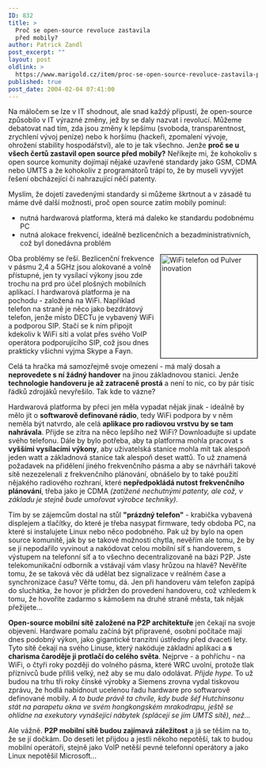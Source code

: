 ```yaml
---
ID: 832
title: >
  Proč se open-source revoluce zastavila
  před mobily?
author: Patrick Zandl
post_excerpt: ""
layout: post
oldlink: >
  https://www.marigold.cz/item/proc-se-open-source-revoluce-zastavila-pred-mobily
published: true
post_date: 2004-02-04 07:41:00
---
```

<p>
Na máločem se lze v IT shodnout, ale snad každý připustí, že open-source způsobilo v IT výrazné změny, jež by se daly nazvat i revolucí. Můžeme debatovat nad tím, zda jsou změny k lepšímu (svoboda, transparentnost, zrychlení vývoj&#160;peníze) nebo k horšímu (hackeři, zpomalení vývoje, ohrožení stability hospodářství), ale to je tak všechno. Jenže <STRONG>proč se u všech čertů zastavil open source před mobily?</STRONG> Neříkejte mi, že kohokoliv s open source komunity dojímají nějaké uzavřené standardy jako GSM, CDMA nebo UMTS a že kohokoliv z programátorů trápí to, že by museli vyvýjet řešení obcházející či nahrazující něčí patenty. </p>

<p>
Myslím, že dojetí zavedenými standardy si můžeme škrtnout a v zásadě tu máme dvě další možnosti, proč open source zatím mobily pominul:</p>

<UL>
<LI>nutná hardwarová platforma, která má daleko ke standardu podobnému PC</LI>
<LI>nutná alokace frekvencí, ideálně bezlicenčních a bezadministrativních, což byl donedávna problém</LI></UL>
<p>
<IMG height=209 alt="WiFi telefon od Pulver inovation" src="/wp-content/uploads/wifitelefon.jpg" width=195 align=right border=1>Oba problémy se řeší. Bezlicenční frekvence v pásmu 2,4 a 5GHz jsou alokované a volně přístupné, jen ty vysílací výkony jsou zde trochu na prd pro účel plošných mobilních aplikací. I hardwarová platforma je na pochodu - založená na WiFi. Například telefon na straně je něco jako bezdrátový telefon, jenže místo DECTu je vybavený WiFi a podporou SIP. Stačí se k ním připojit kdekoliv k WiFi síti a volat přes svého VoIP operátora podporujícího SIP, což jsou dnes prakticky všichni vyjma Skype a Fayn.</p>

<p>
Celá ta hračka má samozřejmě svoje omezení - má malý dosah a <STRONG>neprovedete s ní žádný handover</STRONG> na jinou základnovou stanici. Jenže <STRONG>technologie handoveru je až zatraceně prostá</STRONG> a není to nic, co by pár tisíc řádků zdrojáků nevyřešilo. Tak kde to vázne?</p>

<p>
Hardwarová platforma by přeci jen měla vypadat nějak jinak - ideálně by mělo jít o <STRONG>softwarově definované rádio</STRONG>, tedy WiFi podpora by v něm neměla být natvrdo, ale celá <STRONG>aplikace pro radiovou vrstvu by se tam nahrávala</STRONG>. Přijde se zítra na něco lepšího než WiFi? Downloadujte si update svého telefonu. Dále by bylo potřeba, aby ta platforma mohla pracovat s <STRONG>vyššími vysílacími výkony</STRONG>, aby uživatelská stanice mohla mít tak alespoň jeden watt a základnová stanice tak alespoň deset wattů. To už znamená požadavek na přidělení jiného frekvenčního pásma a aby se návrháři takové sítě nezezelenali z frekvenčního plánování, obnášelo by to také použití nějakého radiového rozhraní, které <STRONG>nepředpokládá nutost frekvenčního plánování</STRONG>, třeba jako je CDMA <EM>(zatížené nechutnými patenty, ale což, v základu je stejně bude umořovat výrobce techniky).</EM> </p>

<p>
Tím by se zájemcům dostal na stůl <STRONG>"prázdný telefon"</STRONG> - krabička vybavená displejem a tlačítky, do které je třeba nasypat firmware, tedy obdoba PC, na které si instalujete Linux nebo něco podobného. Pak už by bylo na open source komunitě, jak by se takové možnosti chytla, nevěřím ale tomu, že by se jí nepodařilo vyvinout a nakódovat celou mobilní síť s handoverem, s výstupem na telefonní síť a to všechno decentralizovaně na bázi P2P. Jste telekomunikační odborník a vstávají vám vlasy hrůzou na hlavě? Nevěříte tomu, že se taková věc dá udělat bez signalizace v reálném čase a synchronizace času? Věřte tomu, dá. Jen při handoveru vám telefon zapípá do sluchátka, že hovor je přidržen do provedení handoveru, což vzhledem k tomu, že hovoříte zadarmo s kámošem na druhé straně města, tak nějak přežijete... </p>

<p>
<STRONG>Open-source mobilní sítě založené na P2P architektuře</STRONG> jen čekají na svoje objevení. Hardware pomalu začíná být připravené, osobní počítače mají dnes podobný výkon, jako gigantické tranzitní ústředny před dvaceti lety. Tyto sítě čekají na svého Linuse, který nakóduje základní aplikaci a <STRONG>s charisma čaroděje ji protlačí do celého světa</STRONG>. Nejprve - a pohříchu - na WiFi, o čtyři roky později do volného pásma, které WRC uvolní, protože tlak příznivců bude příliš velký, než aby se mu dalo odolávat. <EM>Přijde hype.</EM>&#160;To už budou na trhu tři roky čínské výrobky a Siemens zrovna vydal tiskovou zprávu, že hodlá nabídnout ucelenou řadu hardware pro softwarově definované mobily. <EM>A to bude právě ta chvíle, kdy bude šéf Hutchinsonu stát na parapetu okna ve svém hongkongském mrakodrapu, ještě se ohlídne na exekutory vynášející nábytek (splácejí se jím UMTS sítě), než...</EM></p>

<p>
Ale vážně. <STRONG>P2P mobilní sítě budou zajímavá záležitost</STRONG> a já se těším na to, že se jí dočkám. Do deseti let přijdou a jestli někoho nepotěší, tak to budou mobilní operátoři, stejně jako VoIP netěší pevné telefonní operátory a jako Linux nepotěšil Microsoft...</p>
